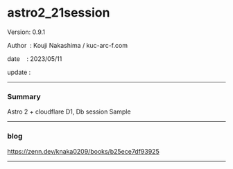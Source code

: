 ﻿# astro2_21session

 Version: 0.9.1

 Author  : Kouji Nakashima / kuc-arc-f.com

 date    : 2023/05/11  

 update  :

***
### Summary

Astro 2 + cloudflare D1, Db session Sample

***
### blog 

https://zenn.dev/knaka0209/books/b25ece7df93925

***

